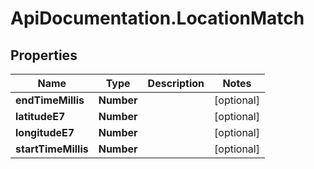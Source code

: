 # ApiDocumentation.LocationMatch

## Properties

Name | Type | Description | Notes
------------ | ------------- | ------------- | -------------
**endTimeMillis** | **Number** |  | [optional] 
**latitudeE7** | **Number** |  | [optional] 
**longitudeE7** | **Number** |  | [optional] 
**startTimeMillis** | **Number** |  | [optional] 



